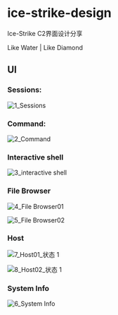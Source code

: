 # ice-strike-design
Ice-Strike C2界面设计分享

Like Water | Like Diamond

## UI

### Sessions:

![1_Sessions](https://user-images.githubusercontent.com/36320909/123520293-9d99fe00-d6e2-11eb-8d46-4aa8d613ccc4.png)


### Command:

![2_Command](https://user-images.githubusercontent.com/36320909/123520296-a1c61b80-d6e2-11eb-91f1-a8a2326751bb.png)


### Interactive shell

![3_interactive shell ](https://user-images.githubusercontent.com/36320909/123520297-a4c10c00-d6e2-11eb-8162-6e13dfde1303.png)


### File Browser

![4_File Browser01](https://user-images.githubusercontent.com/36320909/123520298-a5f23900-d6e2-11eb-8df3-05480271c418.png)

![5_File Browser02](https://user-images.githubusercontent.com/36320909/123520304-aa1e5680-d6e2-11eb-87dd-a30af0ad922b.png)


### Host

![7_Host01_状态 1](https://user-images.githubusercontent.com/36320909/123538696-b3ea9d00-d768-11eb-8831-61e122f5aa4f.png)

![8_Host02_状态 1](https://user-images.githubusercontent.com/36320909/123538698-b51bca00-d768-11eb-9c39-699240df9e9d.png)



### System Info

![6_System Info](https://user-images.githubusercontent.com/36320909/123520307-abe81a00-d6e2-11eb-8dde-860ae29b81fa.png)

